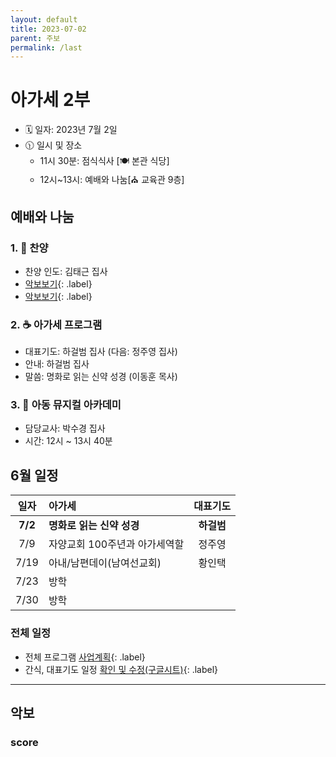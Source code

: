 ```yaml
---
layout: default
title: 2023-07-02
parent: 주보
permalink: /last
---
```


# 아가세 2부
- 🗓️ 일자: 2023년 7월 2일
- 🕦 일시 및 장소
  -  11시 30분: 점식식사 [🍽️ 본관 식당]
  -  12시~13시: 예배와 나눔[⛪ 교육관 9층]

## 예배와 나눔

### 1. 🎵 찬양
- 찬양 인도: 김태근 집사
- [악보보기](#score){: .label}
- [악보보기](#score){: .label}

### 2. ☕ 아가세 프로그램
- 대표기도: 하걸범 집사 (다음: 정주영 집사)
- 안내: 하걸범 집사
- 말씀: 명화로 읽는 신약 성경 (이동훈 목사)

### 3. 🏫 아동 뮤지컬 아카데미
- 담당교사: 박수경 집사
- 시간: 12시 ~ 13시 40분

## 6월 일정

|일자| 아가세| 대표기도 |
|:---:|:-------------------------------------------|:----:|
| **7/2** | **명화로 읽는 신약 성경** | **하걸범** |
| 7/9 | 자양교회 100주년과 아가세역할  | 정주영 |
| 7/19 | 아내/남편데이(남여선교회) | 황인택 |
| 7/23 | 방학 | |
| 7/30 | 방학 | |

### 전체 일정
- 전체 프로그램 [사업계획](schedule){: .label}
- 간식, 대표기도 일정 [확인 및 수정(구글시트)](https://docs.google.com/spreadsheets/d/1lbI19_aBxfNdhaPLaUOwoYV0HYdjHeSiXNjnpaHt0dw/edit?usp=sharing){: .label}

---

## 악보

### score
<!-- ![](attachments/2023-07-02_1.jpeg) -->
<!-- ![](attachments/2023-07-02_2.png) -->


